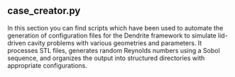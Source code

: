 ## case_creator.py

In this section you can find scripts which have been used to automate the generation of configuration files for the Dendrite framework to simulate lid-driven cavity problems with various geometries and parameters. It processes STL files, generates random Reynolds numbers using a Sobol sequence, and organizes the output into structured directories with appropriate configurations.
